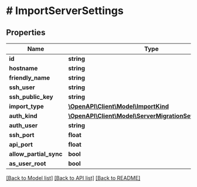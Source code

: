 # # ImportServerSettings

## Properties

Name | Type | Description | Notes
------------ | ------------- | ------------- | -------------
**id** | **string** |  |
**hostname** | **string** |  |
**friendly_name** | **string** |  |
**ssh_user** | **string** |  |
**ssh_public_key** | **string** |  |
**import_type** | [**\OpenAPI\Client\Model\ImportKind**](ImportKind.md) |  |
**auth_kind** | [**\OpenAPI\Client\Model\ServerMigrationSettingsAuthType**](ServerMigrationSettingsAuthType.md) |  |
**auth_user** | **string** |  |
**ssh_port** | **float** |  |
**api_port** | **float** |  |
**allow_partial_sync** | **bool** |  |
**as_user_root** | **bool** |  |

[[Back to Model list]](../../README.md#models) [[Back to API list]](../../README.md#endpoints) [[Back to README]](../../README.md)
